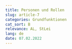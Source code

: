 ```yaml
---
title: Personen und Rollen
slug: article-7
categories: Grundfunktionen
cat_sort: B
relevance: AL, StLei
lang: de
date: 07.02.2022
---
```

